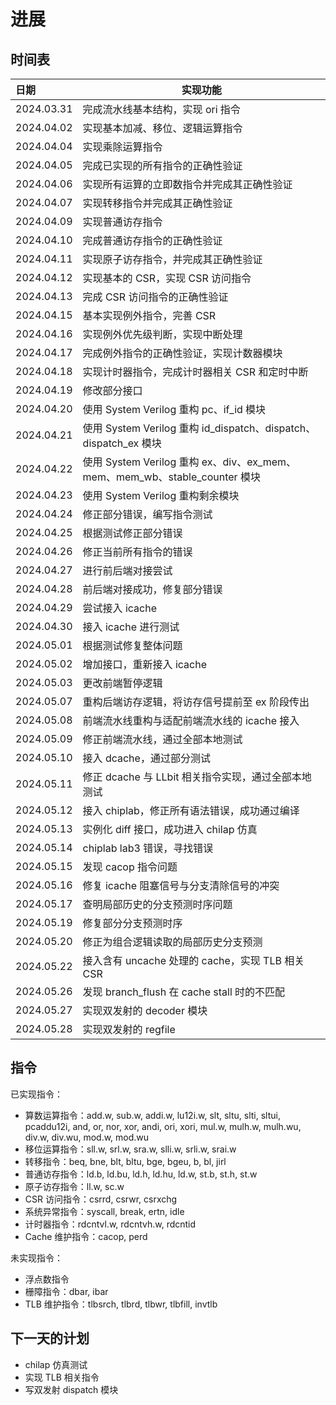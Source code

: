 # 进展

## 时间表

| 日期         | 实现功能                  |
|:---------- | --------------------- |
| 2024.03.31 | 完成流水线基本结构，实现 ori 指令   |
| 2024.04.02 | 实现基本加减、移位、逻辑运算指令      |
| 2024.04.04 | 实现乘除运算指令              |
| 2024.04.05 | 完成已实现的所有指令的正确性验证      |
| 2024.04.06 | 实现所有运算的立即数指令并完成其正确性验证 |
| 2024.04.07 | 实现转移指令并完成其正确性验证       |
| 2024.04.09 | 实现普通访存指令              |
| 2024.04.10 | 完成普通访存指令的正确性验证        |
| 2024.04.11 | 实现原子访存指令，并完成其正确性验证    |
| 2024.04.12 | 实现基本的 CSR，实现 CSR 访问指令 |
| 2024.04.13 | 完成 CSR 访问指令的正确性验证 |
| 2024.04.15 | 基本实现例外指令，完善 CSR |
| 2024.04.16 | 实现例外优先级判断，实现中断处理 |
| 2024.04.17 | 完成例外指令的正确性验证，实现计数器模块 |
| 2024.04.18 | 实现计时器指令，完成计时器相关 CSR 和定时中断 |
| 2024.04.19 | 修改部分接口 |
| 2024.04.20 | 使用 System Verilog 重构 pc、if_id 模块 |
| 2024.04.21 | 使用 System Verilog 重构 id_dispatch、dispatch、dispatch_ex 模块 |
| 2024.04.22 | 使用 System Verilog 重构 ex、div、ex_mem、mem、mem_wb、stable_counter 模块 |
| 2024.04.23 | 使用 System Verilog 重构剩余模块 |
| 2024.04.24 | 修正部分错误，编写指令测试 | 
| 2024.04.25 | 根据测试修正部分错误 |
| 2024.04.26 | 修正当前所有指令的错误 |
| 2024.04.27 | 进行前后端对接尝试 |
| 2024.04.28 | 前后端对接成功，修复部分错误 |
| 2024.04.29 | 尝试接入 icache | 
| 2024.04.30 | 接入 icache 进行测试 |
| 2024.05.01 | 根据测试修复整体问题 |
| 2024.05.02 | 增加接口，重新接入 icache |
| 2024.05.03 | 更改前端暂停逻辑 | 
| 2024.05.07 | 重构后端访存逻辑，将访存信号提前至 ex 阶段传出 |
| 2024.05.08 | 前端流水线重构与适配前端流水线的 icache 接入 |
| 2024.05.09 | 修正前端流水线，通过全部本地测试 |
| 2024.05.10 | 接入 dcache，通过部分测试 |
| 2024.05.11 | 修正 dcache 与 LLbit 相关指令实现，通过全部本地测试 |
| 2024.05.12 | 接入 chiplab，修正所有语法错误，成功通过编译 |
| 2024.05.13 | 实例化 diff 接口，成功进入 chilap 仿真 |
| 2024.05.14 | chiplab lab3 错误，寻找错误 |
| 2024.05.15 | 发现 cacop 指令问题 |
| 2024.05.16 | 修复 icache 阻塞信号与分支清除信号的冲突 |
| 2024.05.17 | 查明局部历史的分支预测时序问题 |
| 2024.05.19 | 修复部分分支预测时序 |
| 2024.05.20 | 修正为组合逻辑读取的局部历史分支预测 |
| 2024.05.22 | 接入含有 uncache 处理的 cache，实现 TLB 相关 CSR |  
| 2024.05.26 | 发现 branch_flush 在 cache stall 时的不匹配 |
| 2024.05.27 | 实现双发射的 decoder 模块 |
| 2024.05.28 | 实现双发射的 regfile |

## 指令

已实现指令：

- 算数运算指令：add.w, sub.w, addi.w, lu12i.w, slt, sltu, slti, sltui, pcaddu12i, and, or, nor, xor, andi, ori, xori, mul.w, mulh.w, mulh.wu, div.w, div.wu, mod.w, mod.wu
- 移位运算指令：sll.w, srl.w, sra.w, slli.w, srli.w, srai.w
- 转移指令：beq, bne, blt, bltu, bge, bgeu, b, bl, jirl
- 普通访存指令：ld.b, ld.bu, ld.h, ld\.hu, ld.w, st.b, st.h, st.w
- 原子访存指令：ll.w, sc.w
- CSR 访问指令：csrrd, csrwr, csrxchg
- 系统异常指令：syscall, break, ertn, idle
- 计时器指令：rdcntvl.w, rdcntvh.w, rdcntid
- Cache 维护指令：cacop, perd

未实现指令：

- 浮点数指令
- 栅障指令：dbar, ibar
- TLB 维护指令：tlbsrch, tlbrd, tlbwr, tlbfill, invtlb

## 下一天的计划

- chilap 仿真测试
- 实现 TLB 相关指令
- 写双发射 dispatch 模块
